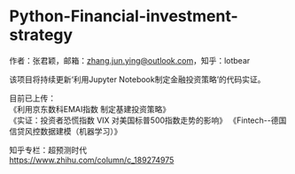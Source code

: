 # Python-Financial-investment-strategy

作者：张君颖，邮箱：zhang.jun.ying@outlook.com，知乎：lotbear      

该项目将持续更新‘利用Jupyter Notebook制定金融投资策略’的代码实证。     

目前已上传：   
《利用京东数科EMAI指数 制定基建投资策略》   
《实证：投资者恐慌指数 VIX 对美国标普500指数走势的影响》
《Fintech--德国信贷风控数据建模（机器学习）》

知乎专栏：超预测时代   
https://www.zhihu.com/column/c_189274975  
